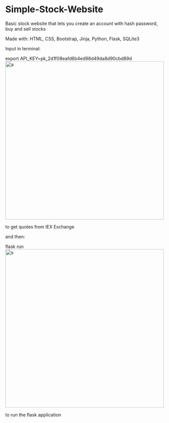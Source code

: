 # Simple-Stock-Website
Basic stock website that lets you create an account with hash password, buy and sell stocks

Made with: HTML, CSS, Bootstrap, Jinja, Python, Flask, SQLite3

Input in terminal:

export API_KEY=pk_2d1f08eafd6b4ed98d49da8d90cbd89d
<img width="498" alt="a" src="https://user-images.githubusercontent.com/100101063/180110577-69fccd95-158d-4612-8ad8-78ea53f4517d.png">

to get quotes from IEX Exchange

and then:

flask run
<img width="498" alt="s" src="https://user-images.githubusercontent.com/100101063/180110601-34af5a74-8e75-4748-9e5d-6694ae20a4aa.png">

to run the flask application
